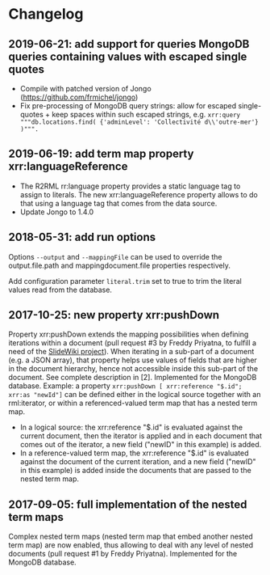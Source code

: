 # Changelog

## 2019-06-21: add support for queries MongoDB queries containing values with escaped single quotes
- Compile with patched version of Jongo (https://github.com/frmichel/jongo)
- Fix pre-processing of MongoDB query strings: allow for escaped single-quotes + keep spaces within such escaped strings, e.g.
```xrr:query """db.locations.find( {'adminLevel': 'Collectivité d\\'outre-mer'} )""".```
 
## 2019-06-19: add term map property xrr:languageReference
- The R2RML rr:language property provides a static language tag to assign to literals. The new xrr:languageReference property allows to do that using a language tag that comes from the data source.
- Update Jongo to 1.4.0
 
## 2018-05-31: add run options
Options `--output` and `--mappingFile` can be used to override the output.file.path and mappingdocument.file properties respectively.

Add configuration parameter `literal.trim` set to true to trim the literal values read from the database.

## 2017-10-25: new property xrr:pushDown 
Property xrr:pushDown extends the mapping possibilities when defining iterations within a document (pull request #3 by Freddy Priyatna, to fulfill a need of the [SlideWiki project](https://slidewiki.eu/)). 
When iterating in a sub-part of a document (e.g. a JSON array), that property helps use values of fields that are higher in the document hierarchy, hence not accessible inside this sub-part of the document. See complete description in [2]. Implemented for the MongoDB database.
Example: a property ```xrr:pushDown [ xrr:reference "$.id"; xrr:as "newId"]``` can be defined either in the logical source together with an  rml:iterator, or within a referenced-valued term map that has a nested term map.
  - In a logical source: the xrr:reference "$.id" is evaluated against the current document, then the iterator is applied and in each document that comes out of the iterator, a new field ("newID" in this example) is added.
  - In a reference-valued term map, the xrr:reference "$.id" is evaluated against the document of the current iteration, and a new field ("newID" in this example) is added inside the documents that are passed to the nested term map.

## 2017-09-05: full implementation of the nested term maps
Complex nested term maps (nested term map that embed another nested term map) are now enabled, thus allowing to deal with any level of nested documents (pull request #1 by Freddy Priyatna). Implemented for the MongoDB database.
